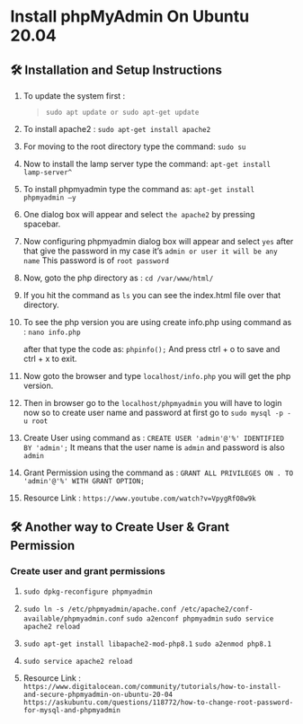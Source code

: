 # Install phpMyAdmin On Ubuntu 20.04

## 🛠 Installation and Setup Instructions

1. To update the system first : 
    > `sudo apt update or sudo apt-get update`

2. To install apache2 : `sudo apt-get install apache2`

3. For moving to the root directory type the command: `sudo su`

4. Now to install the lamp server type the command: `apt-get install lamp-server^`

5. To install phpmyadmin type the command as: `apt-get install phpmyadmin –y`

6. One dialog box will appear and select `the apache2` by pressing spacebar.

7. Now configuring phpmyadmin dialog box will appear and select `yes` after that give the password in my case it’s  `admin or user it will be any name` This password is of `root password`

8. Now, goto the php directory as : `cd /var/www/html/`

9. If you hit the command as `ls` you can see the index.html file over that directory.

10. To see the php version you are using create info.php using command as : `nano info.php` 

    after that type the code as: `phpinfo();` And press ctrl + o to save and ctrl + x to exit.

11. Now goto the browser and type `localhost/info.php` you will get the php version.

12. Then in browser go to the `localhost/phpmyadmin` you will have to login now so to create user name and password at first go to `sudo mysql -p -u root`

13. Create User using command as : `CREATE USER 'admin'@'%' IDENTIFIED BY 'admin';`  It means that the user name is `admin` and password is also `admin`

14. Grant Permission using the command as : `GRANT ALL PRIVILEGES ON . TO 'admin'@'%' WITH GRANT OPTION;`

15. Resource Link : `https://www.youtube.com/watch?v=VpygRfO8w9k`


## 🛠 Another way to Create User & Grant Permission

### Create user and grant permissions

1. `sudo dpkg-reconfigure phpmyadmin`

2. `sudo ln -s /etc/phpmyadmin/apache.conf /etc/apache2/conf-available/phpmyadmin.conf`
    `sudo a2enconf phpmyadmin`
    `sudo service apache2 reload`

3. `sudo apt-get install libapache2-mod-php8.1`
    `sudo a2enmod php8.1`

4. `sudo service apache2 reload`

5. Resource Link : `https://www.digitalocean.com/community/tutorials/how-to-install-and-secure-phpmyadmin-on-ubuntu-20-04`
    `https://askubuntu.com/questions/118772/how-to-change-root-password-for-mysql-and-phpmyadmin`
